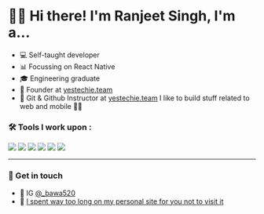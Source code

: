 <!--
**perun-01/perun-01** is a ✨ _special_ ✨ repository because its `README.md` (this file) appears on your GitHub profile.

Here are some ideas to get you started:

- 🔭 I’m currently working on ...
- 🌱 I’m currently learning ...
- 👯 I’m looking to collaborate on ...
- 🤔 I’m looking for help with ...
- 💬 Ask me about ...
- 📫 How to reach me: ...
- 😄 Pronouns: ...
- ⚡ Fun fact: ...
-->

# 👋🏻 Hi there! I'm Ranjeet Singh, I'm a...

- 💻 Self-taught developer
- 📊 Focussing on React Native
- 🎓 Engineering graduate
- 📝 Founder at [yestechie.team](https://yestechie.team/)
- 🎤 Git & Github Instructor at [yestechie.team](https://yestechie.team/)
I like to build stuff related to web and mobile 💪🏼

### 🛠 Tools I work upon : 

<img src="https://img.shields.io/badge/javascript%20-%23323330.svg?&style=for-the-badge&logo=javascript&logoColor=%23F7DF1E">   <img src="https://img.shields.io/badge/html5%20-%23E34F26.svg?&style=for-the-badge&logo=html5&logoColor=white">   <img src="https://img.shields.io/badge/css3%20-%231572B6.svg?&style=for-the-badge&logo=css3&logoColor=white">   <img src="https://img.shields.io/badge/react%20-%2320232a.svg?&style=for-the-badge&logo=react&logoColor=%2361DAFB">   <img src="https://img.shields.io/badge/bootstrap%20-%23563D7C.svg?&style=for-the-badge&logo=bootstrap&logoColor=white">   <img src="https://img.shields.io/badge/GitHub-%181717.svg?&style=for-the-badge&logo=GitHub&logoColor=white">
<hr>

### 💌 Get in touch

- 📸 IG [@_bawa520](https://instagram.com/_bawa520)
- 💜 [I spent way too long on my personal site for you not to visit it](https://reactdev.me)
